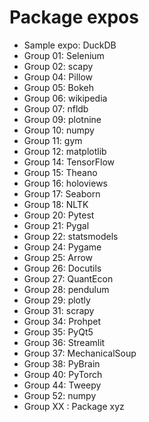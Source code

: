 # Package expos

- Sample expo: DuckDB
- Group 01: Selenium
- Group 02: scapy
- Group 04: Pillow
- Group 05: Bokeh
- Group 06: wikipedia
- Group 07: nfldb
- Group 09: plotnine
- Group 10: numpy
- Group 11: gym
- Group 12: matplotlib
- Group 14: TensorFlow
- Group 15: Theano
- Group 16: holoviews
- Group 17: Seaborn
- Group 18: NLTK
- Group 20: Pytest
- Group 21: Pygal
- Group 22: statsmodels
- Group 24: Pygame
- Group 25: Arrow
- Group 26: Docutils
- Group 27: QuantEcon
- Group 28: pendulum
- Group 29: plotly
- Group 31: scrapy
- Group 34: Prohpet
- Group 35: PyQt5
- Group 36: Streamlit
- Group 37: MechanicalSoup
- Group 38: PyBrain
- Group 40: PyTorch
- Group 44: Tweepy
- Group 52: numpy
- Group XX : Package xyz
